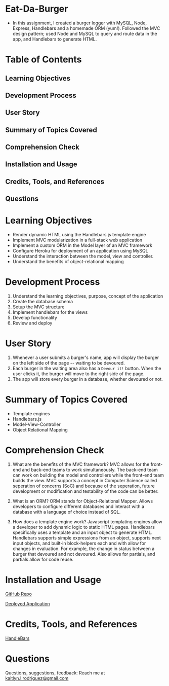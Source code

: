 

# Eat-Da-Burger 

*  In this assignment, I created a burger logger with MySQL, Node, Express, Handlebars and a homemade ORM (yum!). Followed the MVC design pattern; used Node and MySQL to query and route data in the app, and Handlebars to generate HTML.

# Table of Contents 

## Learning Objectives
## Development Process 
## User Story
## Summary of Topics Covered
## Comprehension Check 
## Installation and Usage
## Credits, Tools, and References
## Questions

# Learning Objectives

* Render dynamic HTML using the Handlebars.js template engine
* Implement MVC modularization in a full-stack web application
* Implement a custom ORM in the Model layer of an MVC framework
* Configure Heroku for deployment of an application using MySQL 
* Understand the interaction between the model, view and controller.
* Understand the benefits of object-relational mapping

# Development Process 

1. Understand the learning objectives, purpose, concept of the application
2. Create the database schema
3. Setup the MVC structure 
4. Implement handlebars for the views 
5. Develop functionality 
6. Review and deploy 

# User Story

1. Whenever a user submits a burger's name,  app will display the burger on the left side of the page -- waiting to be devoured.
2. Each burger in the waiting area also has a `Devour it!` button. When the user clicks it, the burger will move to the right side of the page.
3. The app will store every burger in a database, whether devoured or not.

# Summary of Topics Covered

* Template engines
* Handlebars.js
* Model-View-Controller
* Object Relational Mapping

# Comprehension Check 

1. What are the benefits of the MVC framework? 
MVC allows for the front-end and back-end teams to work simultaneously. The back-end team can work on building the model and controllers while the front-end team builds the view. 
MVC supports a concept in Computer Science called seperation of concerns (SoC) and because of the seperation, future development or modification and testability of the code can be better. 

2. What is an ORM?
ORM stands for Object-Relational Mapper. Allows developers to configure different databases and interact with a database with a language of choice instead of SQL. 

3. How does a template engine work?
Javascript templating engines allow a developer to add dynamic logic to static HTML pages. Handlebars specifically uses a template and an input object to generate HTML. Handlebars supports simple expressions from an object, supports next input objects, and built-in block-helpers each and with allow for changes in evaluation. For example, the change in status between a burger that devoured and not devoured. Also allows for partials, and partials allow for code reuse. 

# Installation and Usage

[GitHub Repo](https://github.com/Kaitlyn-Lynette/Unit-13-Burger-ORM)

[Deployed Application](https://burger-eater-orms.herokuapp.com/)

# Credits, Tools, and References

[HandleBars](https://handlebarsjs.com/guide/#partials)

# Questions

Questions, suggestions, feedback: Reach me at kaitlyn.l.rodriguez@gmail.com

